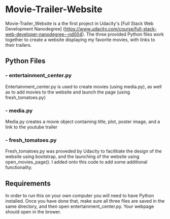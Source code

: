 # Movie-Trailer-Website
Movie-Trailer_Website is a the first project in Udacity's [Full Stack Web Development Nanodegree] (https://www.udacity.com/course/full-stack-web-developer-nanodegree--nd004).
The three provided Python files work together to create a website displaying my favorite movies, with links to their trailers.

## Python Files
### - entertainment_center.py 
Entertainment_center.py is used to create movies (using media.py), as well as to add movies to the website and launch the page 
(using fresh_tomatoes.py)
### - media.py
Media.py creates a movie object containing title, plot, poster image, and a link to the youtube trailer
### - fresh_tomatoes.py
Fresh_tomatoes.py was proveded by Udacity to facilitiate the design of the website using bootstrap, 
and the launching of the website using open_movies_page(). I added onto this code to add some additional functionality.

## Requirements
In order to run this on your own computer you will need to have Python installed. Once you have done that, 
make sure all three files are saved in the same directory, and then open entertainment_center.py. Your webpage should open in the brower.
